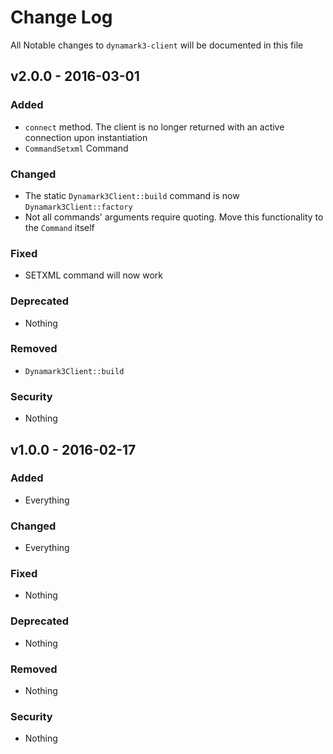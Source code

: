# Change Log

All Notable changes to `dynamark3-client` will be documented in this file

## v2.0.0 - 2016-03-01

### Added
- `connect` method. The client is no longer returned with an active connection upon instantiation
- `CommandSetxml` Command

### Changed
- The static `Dynamark3Client::build` command is now `Dynamark3Client::factory`
- Not all commands' arguments require quoting. Move this functionality to the `Command` itself

### Fixed
- SETXML command will now work

### Deprecated
- Nothing

### Removed
- `Dynamark3Client::build`

### Security
- Nothing

## v1.0.0 - 2016-02-17

### Added
- Everything

### Changed
- Everything

### Fixed
- Nothing

### Deprecated
- Nothing

### Removed
- Nothing

### Security
- Nothing
